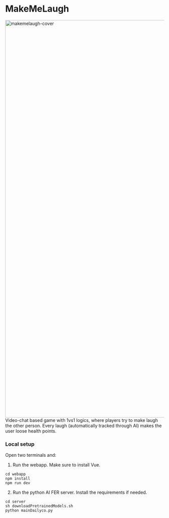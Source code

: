 # MakeMeLaugh
<img width="1257" alt="makemelaugh-cover" src="https://github.com/codethazine/makemelaugh/assets/41583025/becafa05-7316-4f13-935f-dd5c52dc72a1">
Video-chat based game with 1vs1 logics, where players try to make laugh the other person. 
Every laugh (automatically tracked through AI) makes the user loose health points.

### Local setup
Open two terminals and:
1. Run the webapp. Make sure to install Vue.
```
cd webapp
npm install
npm run dev
```
2. Run the python AI FER server. Install the requirements if needed.
```
cd server
sh downloadPretrainedModels.sh
python mainDailyco.py
```
